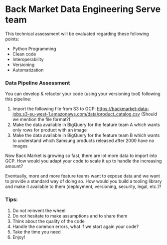 # Back Market Data Engineering Serve team

This technical assessment will be evaluated regarding these following points:
- Python Programming
- Clean code
- Interoperability
- Versioning
- Automatization

### Data Pipeline Assessment
You can develop & refactor your code (using your versioning tool) following this pipeline:
1. Import the following file from S3 to GCP:  https://backmarket-data-jobs.s3-eu-west-1.amazonaws.com/data/product_catalog.csv (Should we mention the file format?)
2. Make the data available in BigQuery for the feature team A which wants only rows for product with an image
3. Make the data available in BigQuery for the feature team B which wants to understand which Samsung products released after 2000 have no images 

Now Back Market is growing so fast, there are lot more data to import into GCP. How would you adapt your code to scale it up to handle the increasing amount?  

Eventually, more and more feature teams want to expose data and we want to provide a standard way of doing so. How would you build a tooling library and make it available to them (deployment, versioning, security, legal, etc.)?

### Tips:
1. Do not reinvent the wheel
2. Do not hesitate to make assumptions and to share them
3. Think about the quality of the code
4. Handle the common errors, what if we start again your code?
5. Take the time you need
6. Enjoy!
